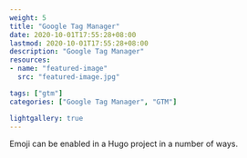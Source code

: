 ```yaml
---
weight: 5
title: "Google Tag Manager"
date: 2020-10-01T17:55:28+08:00
lastmod: 2020-10-01T17:55:28+08:00
description: "Google Tag Manager"
resources:
- name: "featured-image"
  src: "featured-image.jpg"

tags: ["gtm"]
categories: ["Google Tag Manager", "GTM"]

lightgallery: true
---
```


Emoji can be enabled in a Hugo project in a number of ways.

<!--more-->
